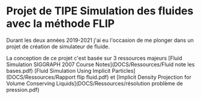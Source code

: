 # Projet de TIPE Simulation des fluides avec la méthode FLIP

Durant les deux années 2019-2021 j'ai eu l'occasion de me plonger dans un projet de création de simulateur de fluide.

La conception de ce projet c'est basée sur 3 ressources majeurs [Fluid Simulation SIGGRAPH 2007 Course Notes](DOCS/Ressources/Fluid note les bases.pdf) [Fluid Simulation Using Implicit Particles](DOCS/Ressources/Rapport flip fluid.pdf) et [Implicit Density Projection for Volume Conserving Liquids](DOCS/Ressources/résolution problème de pression.pdf)
